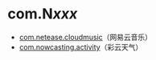# com.N*xxx*

- [com.netease.cloudmusic](./com.netease.cloudmusic/readme.md)（网易云音乐）
- [com.nowcasting.activity](./com.nowcasting.activity/readme.md)（彩云天气）